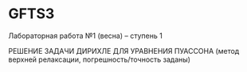 # GFTS3
Лабораторная работа №1 (весна) – ступень 1

РЕШЕНИЕ ЗАДАЧИ ДИРИХЛЕ ДЛЯ УРАВНЕНИЯ ПУАССОНА (метод верхней релаксации, погрешность/точность заданы) 
